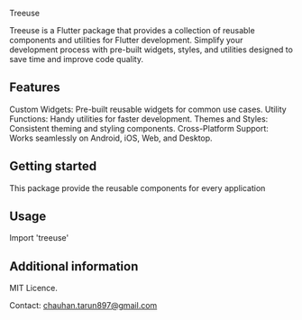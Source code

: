 Treeuse

Treeuse is a Flutter package that provides a collection of reusable components and utilities for Flutter development. Simplify your development process with pre-built widgets, styles, and utilities designed to save time and improve code quality.

## Features
Custom Widgets: Pre-built reusable widgets for common use cases.
Utility Functions: Handy utilities for faster development.
Themes and Styles: Consistent theming and styling components.
Cross-Platform Support: Works seamlessly on Android, iOS, Web, and Desktop.

## Getting started

This package provide the reusable components for every application

## Usage

Import 'treeuse'


## Additional information

MIT Licence. 

Contact: chauhan.tarun897@gmail.com
